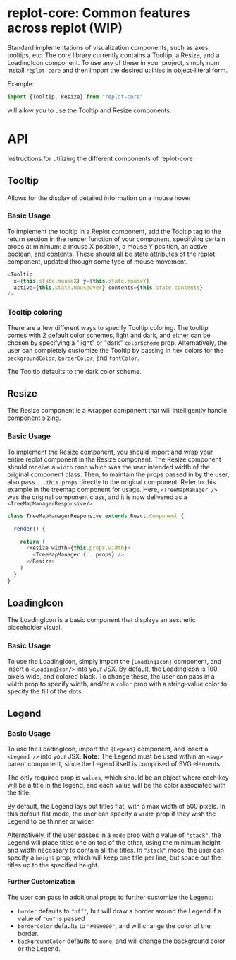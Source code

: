 # replot-core: Common features across replot (WIP)
Standard implementations of visualization components, such as axes, tooltips, etc.
The core library currently contains a Tooltip, a Resize, and a LoadingIcon
component. To use any of these in your project, simply npm install `replot-core`
and then import the desired utilities in object-literal form.

Example:
```javascript
import {Tooltip, Resize} from "replot-core"
```
will allow you to use the Tooltip and Resize components.

# API
Instructions for utilizing the different components of replot-core

## Tooltip
Allows for the display of detailed information on a mouse hover

### Basic Usage
To implement the tooltip in a Replot component, add the Tooltip tag to the return
section in the render function of your component, specifying certain props at minimum:
a mouse X position, a mouse Y position, an active boolean, and contents. These
should all be state attributes of the replot component, updated through some type
of mouse movement.

```javascript
<Tooltip
  x={this.state.mouseX} y={this.state.mouseY}
  active={this.state.mouseOver} contents={this.state.contents}
/>
```

### Tooltip coloring
There are a few different ways to specify Tooltip coloring. The tooltip comes with
2 default color schemes, light and dark, and either can be chosen by specifying
a "light" or "dark" `colorScheme` prop. Alternatively, the user can completely
customize the Tooltip by passing in hex colors for the `backgroundColor`,
`borderColor`, and `fontColor`.

The Tooltip defaults to the dark color scheme.

## Resize
The Resize component is a wrapper component that will intelligently handle component sizing.

### Basic Usage
To implement the Resize component, you should import and wrap your entire replot
component in the Resize component. The Resize component should receive a
`width` prop which was the user intended width of the original component class.
Then, to maintain the props passed in by the user, also pass `...this.props` directly
to the original component. Refer to this example in the treemap component for usage. Here,
`<TreeMapManager />` was the original component class, and it is now delivered as a
`<TreeMapManagerResponsive/>`

```javascript
class TreeMapManagerResponsive extends React.Component {

  render() {

    return (
      <Resize width={this.props.width}>
        <TreeMapManager {...props} />
      </Resize>
    )
  }
}
```

## LoadingIcon
The LoadingIcon is a basic component that displays an aesthetic placeholder
visual.

### Basic Usage
To use the LoadingIcon, simply import the `{LoadingIcon}` component, and insert
a `<LoadingIcon/>` into your JSX. By default, the LoadingIcon is 100 pixels wide,
and colored black. To change these, the user can pass in a `width` prop to
specify width, and/or a `color` prop with a string-value color to specify the
fill of the dots.

## Legend

### Basic Usage
To use the LoadingIcon, import the `{Legend}` component, and insert a
`<Legend />` into your JSX. **Note:** The Legend must be used within an `<svg>`
parent component, since the Legend itself is comprised of SVG elements.

The only required prop is `values`, which should be an object where each key will
be a title in the legend, and each value will be the color associated with the
title.

By default, the Legend lays out titles flat, with a max width of 500 pixels. In
this default flat mode, the user can specify a `width` prop if they wish the Legend
to be thinner or wider.

Alternatively, if the user passes in a `mode` prop with a value of `"stack"`, the
Legend will place titles one on top of the other, using the minimum height and
width necessary to contain all the titles. In `"stack"` mode, the user can
specify a `height` prop, which will keep one title per line, but space out the
titles up to the specified height.

#### Further Customization

The user can pass in additional props to further customize the Legend:
* `border` defaults to `"off"`, but will draw a border around the Legend if a
value of `"on"` is passed
* `borderColor` defaults to `"#000000"`, and will change the color of the border.
* `backgroundColor` defaults to `none`, and will change the background color
or the Legend.
